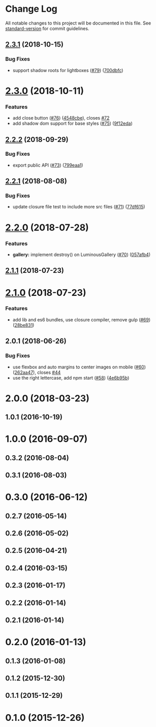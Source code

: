# Change Log

All notable changes to this project will be documented in this file. See [standard-version](https://github.com/conventional-changelog/standard-version) for commit guidelines.

<a name="2.3.1"></a>
## [2.3.1](https://github.com/imgix/luminous/compare/v2.3.0...v2.3.1) (2018-10-15)


### Bug Fixes

* support shadow roots for lightboxes ([#79](https://github.com/imgix/luminous/issues/79)) ([700dbfc](https://github.com/imgix/luminous/commit/700dbfc))



<a name="2.3.0"></a>
# [2.3.0](https://github.com/imgix/luminous/compare/v2.2.2...v2.3.0) (2018-10-11)


### Features

* add close button ([#76](https://github.com/imgix/luminous/issues/76)) ([4548cbe](https://github.com/imgix/luminous/commit/4548cbe)), closes [#72](https://github.com/imgix/luminous/issues/72)
* add shadow dom support for base styles ([#75](https://github.com/imgix/luminous/issues/75)) ([9f12eda](https://github.com/imgix/luminous/commit/9f12eda))



<a name="2.2.2"></a>
## [2.2.2](https://github.com/imgix/luminous/compare/v2.2.1...v2.2.2) (2018-09-29)


### Bug Fixes

* export public API ([#73](https://github.com/imgix/luminous/issues/73)) ([799eaa1](https://github.com/imgix/luminous/commit/799eaa1))



<a name="2.2.1"></a>
## [2.2.1](https://github.com/imgix/luminous/compare/v2.2.0...v2.2.1) (2018-08-08)


### Bug Fixes

* update closure file test to include more src files ([#71](https://github.com/imgix/luminous/issues/71)) ([77df615](https://github.com/imgix/luminous/commit/77df615))



<a name="2.2.0"></a>
# [2.2.0](https://github.com/imgix/luminous/compare/v2.1.1...v2.2.0) (2018-07-28)


### Features

* **gallery:** implement destroy() on LuminousGallery ([#70](https://github.com/imgix/luminous/issues/70)) ([057afb4](https://github.com/imgix/luminous/commit/057afb4))



<a name="2.1.1"></a>
## [2.1.1](https://github.com/imgix/luminous/compare/v2.1.0...v2.1.1) (2018-07-23)



<a name="2.1.0"></a>
# [2.1.0](https://github.com/imgix/luminous/compare/v2.0.1...v2.1.0) (2018-07-23)


### Features

* add lib and es6 bundles, use closure compiler, remove gulp ([#69](https://github.com/imgix/luminous/issues/69)) ([28be831](https://github.com/imgix/luminous/commit/28be831))



<a name="2.0.1"></a>
## 2.0.1 (2018-06-26)


### Bug Fixes

* use flexbox and auto margins to center images on mobile ([#60](https://github.com/imgix/luminous/issues/60)) ([262aa47](https://github.com/imgix/luminous/commit/262aa47)), closes [#44](https://github.com/imgix/luminous/issues/44)
* use the right lettercase, add npm start ([#58](https://github.com/imgix/luminous/issues/58)) ([4e6b95b](https://github.com/imgix/luminous/commit/4e6b95b))



<a name="2.0.0"></a>
# 2.0.0 (2018-03-23)



<a name="1.0.1"></a>
## 1.0.1 (2016-10-19)



<a name="1.0.0"></a>
# 1.0.0 (2016-09-07)



<a name="0.3.2"></a>
## 0.3.2 (2016-08-04)



<a name="0.3.1"></a>
## 0.3.1 (2016-08-03)



<a name="0.3.0"></a>
# 0.3.0 (2016-06-12)



<a name="0.2.7"></a>
## 0.2.7 (2016-05-14)



<a name="0.2.6"></a>
## 0.2.6 (2016-05-02)



<a name="0.2.5"></a>
## 0.2.5 (2016-04-21)



<a name="0.2.4"></a>
## 0.2.4 (2016-03-15)



<a name="0.2.3"></a>
## 0.2.3 (2016-01-17)



<a name="0.2.2"></a>
## 0.2.2 (2016-01-14)



<a name="0.2.1"></a>
## 0.2.1 (2016-01-14)



<a name="0.2.0"></a>
# 0.2.0 (2016-01-13)



<a name="0.1.3"></a>
## 0.1.3 (2016-01-08)



<a name="0.1.2"></a>
## 0.1.2 (2015-12-30)



<a name="0.1.1"></a>
## 0.1.1 (2015-12-29)



<a name="0.1.0"></a>
# 0.1.0 (2015-12-26)
